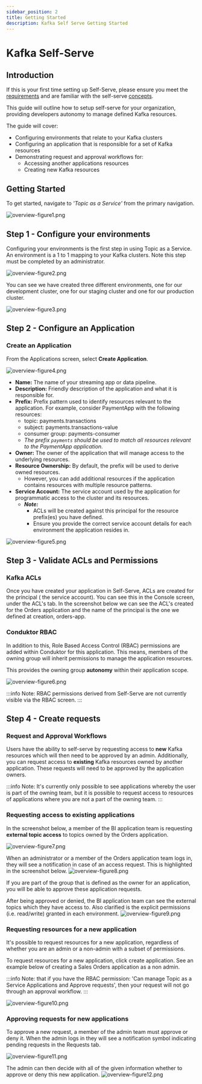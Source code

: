 ```yaml
---
sidebar_position: 2
title: Getting Started
description: Kafka Self Serve Getting Started
---
```


# Kafka Self-Serve

## Introduction

If this is your first time setting up Self-Serve, please ensure you meet the [requirements](../#overview) and are familiar with the self-serve [concepts](../#concepts).

This guide will outline how to setup self-serve for your organization, providing developers autonomy to manage defined Kafka resources.

The guide will cover:
* Configuring environments that relate to your Kafka clusters
* Configuring an application that is responsible for a set of Kafka resources
* Demonstrating request and approval workflows for:
   * Accessing another applications resources
   * Creating new Kafka resources

## Getting Started
To get started, navigate to *'Topic as a Service'* from the primary navigation.

![overview-figure1.png](/img/self-serve/overview-figure1.png)

## Step 1 - Configure your environments
Configuring your environments is the first step in using Topic as a Service. An environment is a 1 to 1 mapping to your Kafka clusters. Note this step must be completed by an administrator.

![overview-figure2.png](/img/self-serve/overview-figure2.png)

You can see we have created three different environments, one for our development cluster, one for our staging cluster and one for our production cluster.

![overview-figure3.png](/img/self-serve/overview-figure3.png)


## Step 2 - Configure an Application
### Create an Application

From the Applications screen, select **Create Application**.

![overview-figure4.png](/img/self-serve/overview-figure4.png)

- **Name:** The name of your streaming app or data pipeline.
- **Description:** Friendly description of the application and what it is responsible for.
- **Prefix:** Prefix pattern used to identify resources relevant to the application.
For example, consider PaymentApp with the following resources:
   - topic: payments.transactions
   - subject: payments.transactions-value
   - consumer group: payments-consumer
   - _The prefix `payments` should be used to match all resources relevant to the PaymentApp application._
- **Owner:** The owner of the application that will manage access to the underlying resources.
- **Resource Ownership:** By default, the prefix will be used to derive owned resources.
   - However, you can add additional resources if the application contains resources with multiple resource patterns.
- **Service Account:** The service account used by the application for programmatic access to the cluster and its resources.
  - ***Note:***
    - ACLs will be created against this principal for the resource prefix(es) you have defined.
    - Ensure you provide the correct service account details for each environment the application resides in.

![overview-figure5.png](/img/self-serve/overview-figure5.png)



## Step 3 - Validate ACLs and Permissions

### Kafka ACLs
Once you have created your application in Self-Serve,  ACLs are created for the principal ( the service account). You can see this in the Console screen, under the ACL's tab. In the screenshot below we can see the ACL's created for the Orders application and the name of the principal is the one we defined at creation, orders-app. 

### Conduktor RBAC

In addition to this, Role Based Access Control (RBAC) permissions are added within Conduktor for this application. This means, members of the owning group will inherit permissions to manage the application resources. 

This provides the owning group **autonomy** within their application scope. 

![overview-figure6.png](/img/self-serve/overview-figure6.png)

:::info
Note: RBAC permissions derived from Self-Serve are not currently visible via the RBAC screen.
:::

## Step 4 - Create requests
### Request and Approval Workflows
Users have the ability to self-serve by requesting access to **new** Kafka resources which will then need to be approved by an admin.  Additionally, you can request access to **existing** Kafka resources owned by another application. These requests will need to be approved by the application owners.

:::info
Note: It's currently only possible to see applications whereby the user is part of the owning team, but it is possible to request access to resources of applications where you are not a part of the owning team.
:::

### Requesting access to existing applications

In the screenshot below, a member of the BI application team is requesting **external topic access** to topics owned by the Orders application.

![overview-figure7.png](/img/self-serve/overview-figure7.png)

When an administrator or a member of the Orders application team logs in, they will see a notification in case of an access request. This is highlighted in the screenshot below.
![overview-figure8.png](/img/self-serve/overview-figure8.png)


If you are part of the group that is defined as the owner for an application, you will be able to approve these application requests. 

After being approved or denied, the BI application team can see the external topics which they have access to.  Also clarified is the explicit permissions (i.e. read/write) granted in each environment.
![overview-figure9.png](/img/self-serve/overview-figure9.png)


### Requesting resources for a new application
It's possible to request resources for a new application, regardless of whether you are an admin or a non-admin with a subset of permissions.

To request resources for a new application, click create application.
See an example below of creating a Sales Orders application as a non admin.

:::info
Note: that if you have the RBAC permission: 'Can manage Topic as a Service Applications and Approve requests', then your request will not go through an approval workflow.
:::

![overview-figure10.png](/img/self-serve/overview-figure10.png)



### Approving requests for new applications

To approve a new request, a member of the admin team must approve or deny it.
When the admin logs in they will see a notification symbol indicating pending requests in the Requests tab.

![overview-figure11.png](/img/self-serve/overview-figure11.png)



The admin can then decide with all of the given information whether to approve or deny this new application. 
![overview-figure12.png](/img/self-serve/overview-figure12.png)

